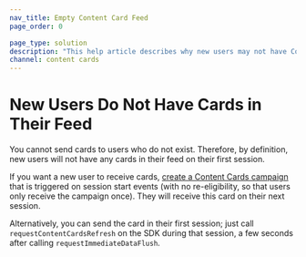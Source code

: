```yaml
---
nav_title: Empty Content Card Feed
page_order: 0

page_type: solution
description: "This help article describes why new users may not have Content Cards in their feed, and how to resolve this issue."
channel: content cards
---
```


# New Users Do Not Have Cards in Their Feed

You cannot send cards to users who do not exist. Therefore, by definition, new users will not have any cards in their feed on their first session.

If you want a new user to receive cards, [create a Content Cards campaign]({{site.baseurl}}/user_guide/message_building_by_channel/content_cards/overview/#content-cards) that is triggered on session start events (with no re-eligibility, so that users only receive the campaign once). They will receive this card on their next session. 

Alternatively, you can send the card in their first session; just call `requestContentCardsRefresh` on the SDK during that session, a few seconds after calling `requestImmediateDataFlush`.
